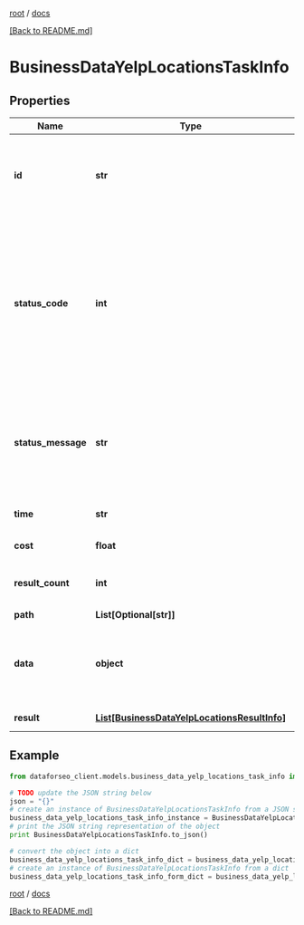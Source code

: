 [root](./../ "root") / [docs](./ "docs")

[[Back to README.md]](./../README.md "[Back to README.md]")

# BusinessDataYelpLocationsTaskInfo

## Properties

Name | Type | Description | Notes
------------ | ------------- | ------------- | -------------
**id** | **str** | task identifier unique task identifier in our system in the UUID format | [optional]
**status_code** | **int** | status code of the task generated by DataForSEO, can be within the following range: 10000-60000 you can find the full list of the response codes here | [optional]
**status_message** | **str** | informational message of the task you can find the full list of general informational messages here | [optional]
**time** | **str** | execution time, seconds | [optional]
**cost** | **float** | total tasks cost, USD | [optional]
**result_count** | **int** | number of elements in the result array | [optional]
**path** | **List[Optional[str]]** | URL path | [optional]
**data** | **object** | contains the same parameters that you specified in the POST request | [optional]
**result** | [**List[BusinessDataYelpLocationsResultInfo]**](BusinessDataYelpLocationsResultInfo.md) | array of results | [optional]

## Example

```python
from dataforseo_client.models.business_data_yelp_locations_task_info import BusinessDataYelpLocationsTaskInfo

# TODO update the JSON string below
json = "{}"
# create an instance of BusinessDataYelpLocationsTaskInfo from a JSON string
business_data_yelp_locations_task_info_instance = BusinessDataYelpLocationsTaskInfo.from_json(json)
# print the JSON string representation of the object
print BusinessDataYelpLocationsTaskInfo.to_json()

# convert the object into a dict
business_data_yelp_locations_task_info_dict = business_data_yelp_locations_task_info_instance.to_dict()
# create an instance of BusinessDataYelpLocationsTaskInfo from a dict
business_data_yelp_locations_task_info_form_dict = business_data_yelp_locations_task_info.from_dict(business_data_yelp_locations_task_info_dict)
```

  

[root](./../ "root") / [docs](./ "docs")

[[Back to README.md]](./../README.md "[Back to README.md]")